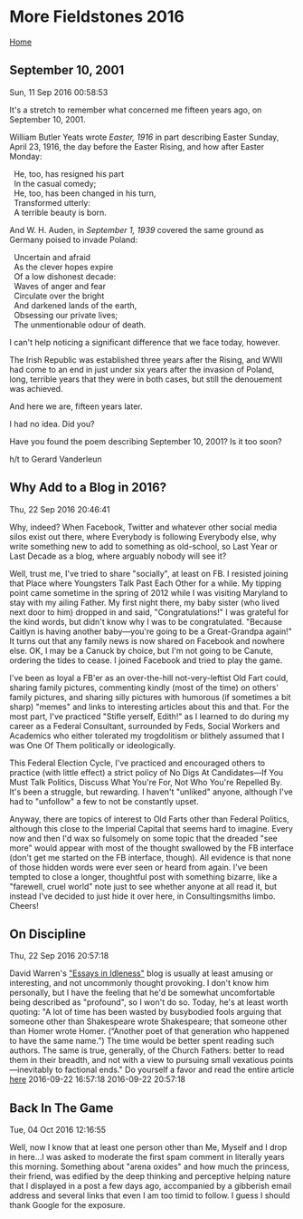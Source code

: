 # More Fieldstones 2016
[Home](./index.html)

## September 10, 2001
Sun, 11 Sep 2016 00:58:53

It's a stretch to remember what concerned me fifteen years ago, on September 10, 2001.

William Butler Yeats wrote *Easter, 1916* in part describing Easter Sunday, April 23, 1916, the day before the Easter Rising, and how after Easter Monday:

&nbsp;&nbsp;He, too, has resigned his part</br>
&nbsp;&nbsp;In the casual comedy;</br>
&nbsp;&nbsp;He, too, has been changed in his turn,</br>
&nbsp;&nbsp;Transformed utterly:</br>
&nbsp;&nbsp;A terrible beauty is born.</br>

And W. H. Auden, in *September 1, 1939* covered the same ground as Germany poised to invade Poland:

&nbsp;&nbsp;Uncertain and afraid</br>
&nbsp;&nbsp;As the clever hopes expire</br>
&nbsp;&nbsp;Of a low dishonest decade:</br>
&nbsp;&nbsp;Waves of anger and fear</br>
&nbsp;&nbsp;Circulate over the bright</br>
&nbsp;&nbsp;And darkened lands of the earth,</br>
&nbsp;&nbsp;Obsessing our private lives;</br>
&nbsp;&nbsp;The unmentionable odour of death.</br>

I can't help noticing a significant difference that we face today, however.

The Irish Republic was established three years after the Rising, and WWII had come to an end in just under six years after the invasion of Poland, long, terrible years that they were in both cases, but still the denouement was achieved.

And here we are, fifteen years later.

I had no idea. Did you?

Have you found the poem describing September 10, 2001? Is it too soon?

h/t to Gerard Vanderleun

## Why Add to a Blog in 2016?
Thu, 22 Sep 2016 20:46:41

Why, indeed? When Facebook, Twitter and whatever other social media silos exist out there, where Everybody is following Everybody else, why write something new to add to something as old-school, so Last Year or Last Decade as a blog, where arguably nobody will see it?

Well, trust me, I've tried to share "socially", at least on FB. I resisted joining that Place where Youngsters Talk Past Each Other for a while. My tipping point came sometime in the spring of 2012 while I was visiting Maryland to stay with my ailing Father. My first night there, my baby sister (who lived next door to him) dropped in and said, "Congratulations!" I was grateful for the kind words, but didn't know why I was to be congratulated. "Because Caitlyn is having another baby&mdash;you're going to be a Great-Grandpa again!" It turns out that any family news is now shared on Facebook and nowhere else. OK, I may be a Canuck by choice, but I'm not going to be Canute, ordering the tides to cease. I joined Facebook and tried to play the game.

I've been as loyal a FB'er as an over-the-hill not-very-leftist Old Fart could, sharing family pictures, commenting kindly (most of the time) on others' family pictures, and sharing silly pictures with humorous (if sometimes a bit sharp) "memes" and links to interesting articles about this and that. For the most part, I've practiced "Stifle yerself, Edith!" as I learned to do during my career as a Federal Consultant, surrounded by Feds, Social Workers and Academics who either tolerated my trogdolitism or blithely assumed that I was One Of Them politically or ideologically.

This Federal Election Cycle, I've practiced and encouraged others to practice (with little effect) a strict policy of No Digs At Candidates&mdash;If You Must Talk Politics, Discuss What You're For, Not Who You're Repelled By. It's been a struggle, but rewarding. I haven't "unliked" anyone, although I've had to "unfollow" a few to not be constantly upset.

Anyway, there are topics of interest to Old Farts other than Federal Politics, although this close to the Imperial Capital that seems hard to imagine. Every now and then I'd wax so fulsomely on some topic that the dreaded "see more" would appear with most of the thought swallowed by the FB interface (don't get me started on the FB interface, though). All evidence is that none of those hidden words were ever seen or heard from again. I've been tempted to close a longer, thoughtful post with something bizarre, like a "farewell, cruel world" note just to see whether anyone at all read it, but instead I've decided to just hide it over here, in Consultingsmiths limbo.
Cheers!

## On Discipline
Thu, 22 Sep 2016 20:57:18

David Warren's <a href="http://www.davidwarrenonline.com/" target="_blank">"Essays in Idleness"</a> blog is usually at least amusing or interesting, and not uncommonly thought provoking. I don't know him personally, but I have the feeling that he'd be somewhat uncomfortable being described as "profound", so I won't do so. Today, he's at least worth quoting:
"A lot of time has been wasted by busybodied fools arguing that someone other than Shakespeare wrote Shakespeare; that someone other than Homer wrote Homer. (&ldquo;Another poet of that generation who happened to have the same name.&rdquo;) The time would be better spent reading such authors. The same is true, generally, of the Church Fathers: better to read them in their breadth, and not with a view to pursuing small vexatious points&mdash;inevitably to factional ends."
Do yourself a favor and read the entire article <a href="http://www.davidwarrenonline.com/2016/09/22/on-discipline/" target="_blank">here</a>
2016-09-22 16:57:18
2016-09-22 20:57:18

## Back In The Game
Tue, 04 Oct 2016 12:16:55

Well, now I know that at least one person other than Me, Myself and I drop in here...I was asked to moderate the first spam comment in literally years this morning. Something about "arena oxides" and how much the princess, their friend, was edified by the deep thinking and perceptive helping nature that I displayed in a post a few days ago, accompanied by a gibberish email address and several links that even I am too timid to follow. I guess I should thank Google for the exposure.

